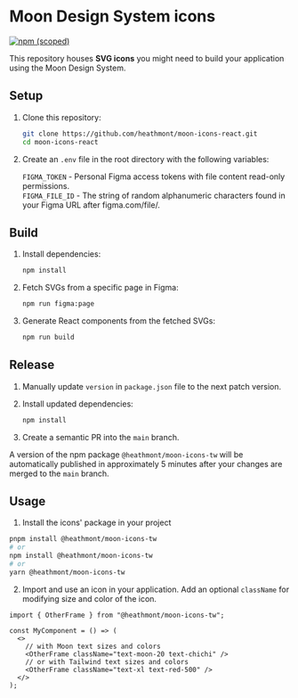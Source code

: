 # Moon Design System icons

[![npm (scoped)](https://img.shields.io/npm/v/@heathmont/moon-icons-tw)](https://www.npmjs.com/package/@heathmont/moon-icons-tw)

This repository houses **SVG icons** you might need to build your application using the Moon Design System.

## Setup

1. Clone this repository:

   ```bash
   git clone https://github.com/heathmont/moon-icons-react.git
   cd moon-icons-react
   ```

2. Create an `.env` file in the root directory with the following variables:

   `FIGMA_TOKEN` - Personal Figma access tokens with file content read-only permissions.<br />
   `FIGMA_FILE_ID` - The string of random alphanumeric characters found in your Figma URL after figma.com/file/.

## Build

1. Install dependencies:

   ```bash
   npm install
   ```

2. Fetch SVGs from a specific page in Figma:

   ```bash
   npm run figma:page
   ```

3. Generate React components from the fetched SVGs:

   ```bash
   npm run build
   ```

## Release

1. Manually update `version` in `package.json` file to the next patch version.

2. Install updated dependencies:

   ```bash
   npm install
   ```

3. Create a semantic PR into the `main` branch.

A version of the npm package `@heathmont/moon-icons-tw` will be automatically published in approximately 5 minutes after your changes are merged to the `main` branch.

## Usage

1. Install the icons' package in your project

```bash
pnpm install @heathmont/moon-icons-tw
# or
npm install @heathmont/moon-icons-tw
# or
yarn @heathmont/moon-icons-tw
```

2. Import and use an icon in your application. Add an optional `className` for modifying size and color of the icon.

```tsx
import { OtherFrame } from "@heathmont/moon-icons-tw";

const MyComponent = () => (
  <>
    // with Moon text sizes and colors
    <OtherFrame className="text-moon-20 text-chichi" />
    // or with Tailwind text sizes and colors
    <OtherFrame className="text-xl text-red-500" />
  </>
);
```
